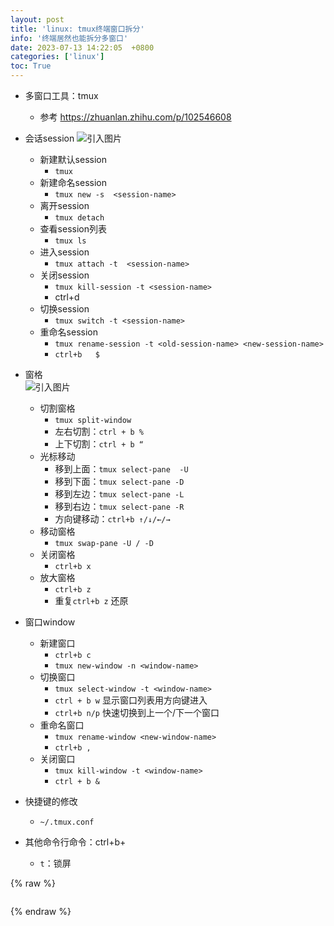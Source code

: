 ```yaml
---
layout: post
title: 'linux: tmux终端窗口拆分'
info: '终端居然也能拆分多窗口'
date: 2023-07-13 14:22:05  +0800
categories: ['linux']
toc: True
---
```


- 多窗口工具：tmux
  - 参考 https://zhuanlan.zhihu.com/p/102546608

- 会话session
![引入图片]({{site.url}}/image/linux/2023-07-13-tmux/image_1.jpg)
    - 新建默认session
        - `tmux`
    - 新建命名session
        - `tmux new -s  <session-name> `
    - 离开session
        - `tmux detach`
    - 查看session列表
        - `tmux ls`
    - 进入session
        - `tmux attach -t  <session-name>`
    - 关闭session
        - `tmux kill-session -t <session-name>`
        - ctrl+d
    - 切换session
        - `tmux switch -t <session-name>`
    - 重命名session
        - `tmux rename-session -t <old-session-name> <new-session-name>`
        - `ctrl+b   $`
- 窗格  
    ![引入图片]({{site.url}}/image/linux/2023-07-13-tmux/image_2.jpg)
    - 切割窗格
        - `tmux split-window `
        - 左右切割：`ctrl + b %`
        - 上下切割：`ctrl + b “`
    - 光标移动
        - 移到上面：`tmux select-pane  -U`
        - 移到下面：`tmux select-pane -D`
        - 移到左边：`tmux select-pane -L`
        - 移到右边：`tmux select-pane -R`
        - 方向键移动：`ctrl+b ↑/↓/←/→`
    - 移动窗格
        - `tmux swap-pane -U / -D`
    - 关闭窗格
        - `ctrl+b x`
    - 放大窗格
        - `ctrl+b z`
        - 重复`ctrl+b z` 还原
- 窗口window
    - 新建窗口
        - `ctrl+b c`
        - `tmux new-window -n <window-name>`
    - 切换窗口
        - `tmux select-window -t <window-name>`
        - `ctrl + b w` 显示窗口列表用方向键进入
        - `ctrl+b n/p` 快速切换到上一个/下一个窗口
    - 重命名窗口
        - `tmux rename-window <new-window-name>`
        - `ctrl+b ,`
    - 关闭窗口
        - `tmux kill-window -t <window-name>`
        - `ctrl + b &`


- 快捷键的修改
    - `~/.tmux.conf`
        
    
- 其他命令行命令：ctrl+b+
    - `t`：锁屏




<!-- ![引入图片]({{site.url}}/image/linux/2023-07-13-tmux/image_1.jpg) -->

{% raw %}
```
```
{% endraw %}
